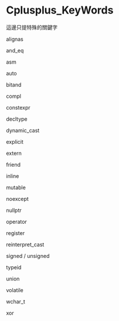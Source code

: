 # Cplusplus_KeyWords
這邊只提特殊的關鍵字

alignas

and_eq

asm

auto

bitand

compl

constexpr

decltype

dynamic_cast

explicit

extern

friend

inline

mutable

noexcept

nullptr

operator

register

reinterpret_cast

signed / unsigned

typeid

union

volatile

wchar_t

xor



